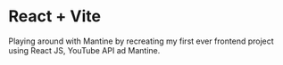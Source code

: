 # React + Vite

Playing around with Mantine by recreating my first ever frontend project using React JS, YouTube API ad Mantine.
